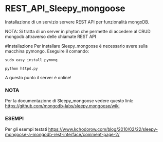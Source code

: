 # REST_API_Sleepy_mongoose
Installazione di un servizio servere REST API per funzionalità mongoDB.

NOTA: Si tratta di un server in phyton che permette di accedere al CRUD mongodb
attraverso delle chiamate REST API

#Installazione
Per installare Sleepy_mongoose è necessario avere sulla macchina pymongo. Eseguire il comando:

<CODE>sudo easy_install pymong </CODE>

<CODE>python httpd.py</CODE>

<p>A questo punto il server è online!</p>


### NOTA
Per la documentazione di Sleepy_mongoose vedere questo link: https://github.com/mongodb-labs/sleepy.mongoose/wiki

### ESEMPI
Per gli esempi testati https://www.kchodorow.com/blog/2010/02/22/sleepy-mongoose-a-mongodb-rest-interface/comment-page-2/







